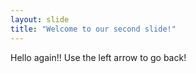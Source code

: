 ```yaml
---
layout: slide
title: "Welcome to our second slide!"
---
```

Hello again!!
Use the left arrow to go back!
